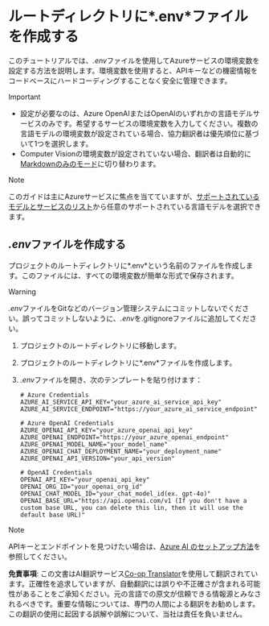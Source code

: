 <!--
CO_OP_TRANSLATOR_METADATA:
{
  "original_hash": "66029e3b67a3eb980ab8740367e91283",
  "translation_date": "2025-07-04T08:13:01+00:00",
  "source_file": "getting_started/command-line-guide/create-env-file.md",
  "language_code": "ja"
}
-->
# ルートディレクトリに*.env*ファイルを作成する

このチュートリアルでは、*.env*ファイルを使用してAzureサービスの環境変数を設定する方法を説明します。環境変数を使用すると、APIキーなどの機密情報をコードベースにハードコーディングすることなく安全に管理できます。

> [!IMPORTANT]
> - 設定が必要なのは、Azure OpenAIまたはOpenAIのいずれかの言語モデルサービスのみです。希望するサービスの環境変数を入力してください。複数の言語モデルの環境変数が設定されている場合、協力翻訳者は優先順位に基づいて1つを選択します。
> - Computer Visionの環境変数が設定されていない場合、翻訳者は自動的に[Markdownのみのモード](./markdown-only-mode.md)に切り替わります。

> [!NOTE]
> このガイドは主にAzureサービスに焦点を当てていますが、[サポートされているモデルとサービスのリスト](../README.md#-supported-models-and-services)から任意のサポートされている言語モデルを選択できます。

## *.env*ファイルを作成する

プロジェクトのルートディレクトリに*.env*という名前のファイルを作成します。このファイルには、すべての環境変数が簡単な形式で保存されます。

> [!WARNING]
> *.env*ファイルをGitなどのバージョン管理システムにコミットしないでください。誤ってコミットしないように、*.env*を.gitignoreファイルに追加してください。

1. プロジェクトのルートディレクトリに移動します。

1. プロジェクトのルートディレクトリに*.env*ファイルを作成します。

1. *.env*ファイルを開き、次のテンプレートを貼り付けます：

    ```plaintext
    # Azure Credentials
    AZURE_AI_SERVICE_API_KEY="your_azure_ai_service_api_key"
    AZURE_AI_SERVICE_ENDPOINT="https://your_azure_ai_service_endpoint"

    # Azure OpenAI Credentials
    AZURE_OPENAI_API_KEY="your_azure_openai_api_key"
    AZURE_OPENAI_ENDPOINT="https://your_azure_openai_endpoint"
    AZURE_OPENAI_MODEL_NAME="your_model_name"
    AZURE_OPENAI_CHAT_DEPLOYMENT_NAME="your_deployment_name"
    AZURE_OPENAI_API_VERSION="your_api_version"

    # OpenAI Credentials
    OPENAI_API_KEY="your_openai_api_key"
    OPENAI_ORG_ID="your_openai_org_id"
    OPENAI_CHAT_MODEL_ID="your_chat_model_id(ex. gpt-4o)"
    OPENAI_BASE_URL="https://api.openai.com/v1 (If you don't have a custom base URL, you can delete this lin, then it will use the default base URL)"
    ```

> [!NOTE]
> APIキーとエンドポイントを見つけたい場合は、[Azure AI のセットアップ方法](../set-up-azure-ai.md)を参照してください。

**免責事項**:
この文書はAI翻訳サービス[Co-op Translator](https://github.com/Azure/co-op-translator)を使用して翻訳されています。正確性を追求していますが、自動翻訳には誤りや不正確さが含まれる可能性があることをご承知ください。元の言語での原文が信頼できる情報源とみなされるべきです。重要な情報については、専門の人間による翻訳をお勧めします。この翻訳の使用に起因する誤解や誤解について、当社は責任を負いません。
